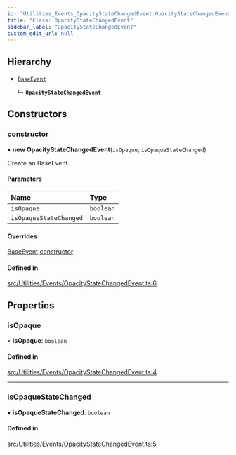 ```yaml
---
id: "Utilities_Events_OpacityStateChangedEvent.OpacityStateChangedEvent"
title: "Class: OpacityStateChangedEvent"
sidebar_label: "OpacityStateChangedEvent"
custom_edit_url: null
---
```




## Hierarchy

- [`BaseEvent`](../Utilities_BaseEvent.BaseEvent)

  ↳ **`OpacityStateChangedEvent`**

## Constructors

### constructor

• **new OpacityStateChangedEvent**(`isOpaque`, `isOpaqueStateChanged`)

Create an BaseEvent.

#### Parameters

| Name | Type |
| :------ | :------ |
| `isOpaque` | `boolean` |
| `isOpaqueStateChanged` | `boolean` |

#### Overrides

[BaseEvent](../Utilities_BaseEvent.BaseEvent).[constructor](../Utilities_BaseEvent.BaseEvent#constructor)

#### Defined in

[src/Utilities/Events/OpacityStateChangedEvent.ts:6](https://github.com/ZeaInc/zea-engine/blob/bfc726cd6/src/Utilities/Events/OpacityStateChangedEvent.ts#L6)

## Properties

### isOpaque

• **isOpaque**: `boolean`

#### Defined in

[src/Utilities/Events/OpacityStateChangedEvent.ts:4](https://github.com/ZeaInc/zea-engine/blob/bfc726cd6/src/Utilities/Events/OpacityStateChangedEvent.ts#L4)

___

### isOpaqueStateChanged

• **isOpaqueStateChanged**: `boolean`

#### Defined in

[src/Utilities/Events/OpacityStateChangedEvent.ts:5](https://github.com/ZeaInc/zea-engine/blob/bfc726cd6/src/Utilities/Events/OpacityStateChangedEvent.ts#L5)

